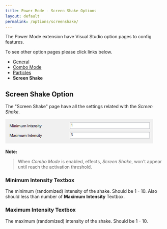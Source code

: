 ```yaml
---
title: Power Mode - Screen Shake Options
layout: default
permalink: /options/screenshake/
---
```


The Power Mode extension have Visual Studio option pages to config features.

To see other option pages please click links below.
* [General](../general)
* [Combo Mode](../combomode)
* [Particles](../particles)
* **Screen Shake**

## Screen Shake Option

The "Screen Shake" page have all the settings related with the *Screen Shake*.

![Screen Shake Option Pages](screenshake.jpg)

**Note:**

> When *Combo Mode* is enabled, effects, *Screen Shake*, won't appear until reach the activation threshold.

### **Minimum Intensity** Textbox

The minimum (randomized) intensity of the shake. Should be 1 - 10. Also should less than number of **Maximum Intensity** Textbox.

### **Maximum Intensity** Textbox

The maximum (randomized) intensity of the shake. Should be 1 - 10.
